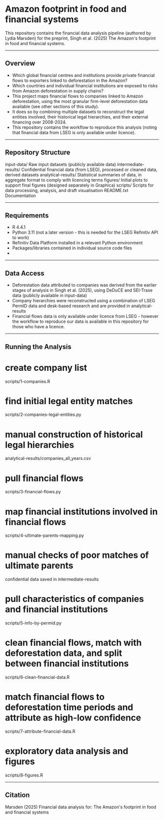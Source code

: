 # Amazon footprint in food and financial systems

This repository contains the financial data analysis pipeline (authored by Lydia Marsden) for the preprint, Singh et al. (2025) The Amazon's footprint in food and financial systems.

------------------------------------------------------------
## Overview
- Which global financial centres and institutions provide private financial flows to exporters linked to deforestation in the Amazon?
- Which countries and individual financial institutions are exposed to risks from Amazon deforestation in supply chains?
- This project maps financial flows to companies linked to Amazon deforestation, using the most granular firm-level deforestation data available (see other sections of this study).
- It does so by combining multiple datasets to reconstruct the legal entities involved, their historical legal hierarchies, and their external financing over 2008-2024.
- This repository contains the workflow to reproduce this analysis (noting that financial data from LSEG is only available under licence).

------------------------------------------------------------
## Repository Structure

input-data/            Raw input datasets (publicly available data)
intermediate-results/  Confidential financial data (from LSEG), processed or cleaned data, derived datasets
analytical-results/    Statistical summaries of data, in aggregate format to comply with licencing terms
figures/               Initial plots to support final figures (designed separately in Graphica)
scripts/               Scripts for data processing, analysis, and draft visualisation
README.txt             Documentation

------------------------------------------------------------
## Requirements
- R 4.4.1
- Python 3.11 (not a later version - this is needed for the LSEG Refinitiv API to work)
- Refinitiv Data Platform installed in a relevant Python environment
- Packages/libraries contained in individual source code files
- 
------------------------------------------------------------
## Data Access
- Deforestation data attributed to companies was derived from the earlier stages of analysis in Singh et al. (2025), using DeDuCE and SEI-Trase data (publicly available in input-data)
- Company hierarchies were reconstructed using a combination of LSEG PermID data and desk-based research and are provided in analytical-results
- Financial flows data is only available under licence from LSEG - however the workflow to reproduce our data is available in this repository for those who have a licence.

------------------------------------------------------------
## Running the Analysis

# create company list
scripts/1-companies.R

# find initial legal entity matches
scripts/2-companies-legal-entities.py

# manual construction of historical legal hierarchies
analytical-results/companies_all_years.csv

# pull financial flows
scripts/3-financial-flows.py

# map financial institutions involved in financial flows
scripts/4-ultimate-parents-mapping.py

# manual checks of poor matches of ultimate parents
confidential data saved in intermediate-results

# pull characteristics of companies and financial institutions
scripts/5-info-by-permid.py

# clean financial flows, match with deforestation data, and split between financial institutions
scripts/6-clean-financial-data.R

# match financial flows to deforestation time periods and attribute as high-low confidence
scripts/7-attribute-financial-data.R

# exploratory data analysis and figures
scripts/8-figures.R

------------------------------------------------------------
## Citation
Marsden (2025) Financial data analysis for: The Amazon's footprint in food and financial systems

